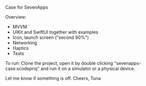 Case for SevenApps

Overview:

- MVVM
- UIKit and SwiftUI together with examples
- Icon, launch screen ("second 90%")
- Networking
- Haptics
- Tests

To run:
Clone the project, open it by double clicking "sevenapps-case.xcodeproj" and run it on a simulator or a physical device.

Let me know if something is off. Cheers,
Tuna
